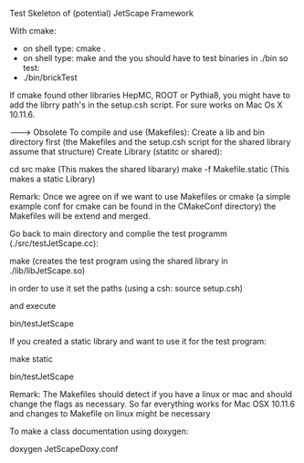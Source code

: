 Test Skeleton of (potential) JetScape Framework

With cmake:
- on shell type: cmake .
- on shell type: make
and the you should have to test binaries in ./bin so test:
- ./bin/brickTest

If cmake found other libraries HepMC, ROOT or Pythia8, you might have to add the librry path's in the setup.csh script.
For sure works on Mac Os X 10.11.6.

---> Obsolete
To compile and use (Makefiles):
Create a lib and bin directory first (the Makefiles and the setup.csh script for the shared library assume that structure)
Create Library (statitc or shared):

cd src
make (This makes the shared libarary)
make -f Makefile.static (This makes a static Library)

Remark: Once we agree on if we want to use Makefiles or cmake (a simple example conf for cmake can be found in the CMakeConf directory)
the Makefiles will be extend and merged.

Go back to main directory and complie the test programm (./src/testJetScape.cc):

make (creates the test program using the shared library in ./lib/libJetScape.so)

in order to use it set the paths (using a csh: source setup.csh)

and execute

bin/testJetScape

If you created a static library and want to use it for the test program:

make static

bin/testJetScape

Remark: The Makefiles should detect if you have a linux or mac and should change the flags as necessary.
So far everything works for Mac OSX 10.11.6 and changes to Makefile on linux might be necessary 

To make a class documentation using doxygen:

doxygen JetScapeDoxy.conf
